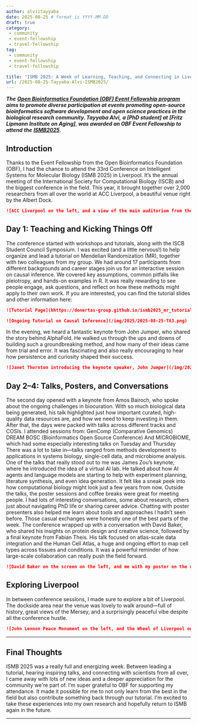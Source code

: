 ```yaml
---
author: alviitayyaba
date: 2025-08-25 # format is YYYY-MM-DD
draft: true
category: 
 - community
 - event-fellowship
 - travel-fellowship
tag:
 - community
 - event-fellowship
 - travel-fellowship

title: "ISMB 2025: A Week of Learning, Teaching, and Connecting in Liverpool"
url: /2025-08-25-Tayyaba-Alvi-ISMB2025/
---
```


**_The_** [**_Open Bioinformatics Foundation (OBF) Event Fellowship program_**](/travel-awards) **_aims to promote diverse participation at events promoting open-source bioinformatics software development and open science practices in the biological research community. Tayyaba Alvi,_** _**a [PhD student] at**_ _**[Fritz Lipmann Institute on Aging]**_, **_was awarded an OBF Event Fellowship to attend_** _**the**_ **_[ISMB2025](https://www.iscb.org/ismbeccb2025/home)_**.



## Introduction

Thanks to the Event Fellowship from the Open Bioinformatics Foundation (OBF), I had the chance to attend the 33rd Conference on Intelligent Systems for Molecular Biology (ISMB 2025) in Liverpool. It’s the annual meeting of the International Society for Computational Biology (ISCB) and the biggest conference in the field. This year, it brought together over 2,000 researchers from all over the world at ACC Liverpool, a beautiful venue right by the Albert Dock.

```markdown
![ACC Liverpool on the left, and a view of the main auditorium from the back, on the right](/img/2025/2025-08-25-TA1.png)
```

## Day 1: Teaching and Kicking Things Off
The conference started with workshops and tutorials, along with the ISCB Student Council Symposium. I was excited (and a little nervous!) to help organize and lead a tutorial on Mendelian Randomization (MR), together with two colleagues from my group. We had around 17 participants from different backgrounds and career stages join us for an interactive session on causal inference. We covered key assumptions, common pitfalls like pleiotropy, and hands-on examples in R. It was really rewarding to see people engage, ask questions, and reflect on how these methods might apply to their own work. If you are interested, you can find the tutorial slides and other information here: 

```markdown
![Tutorial Page](hhttps://donertas-group.github.io/ismb2025_mr_tutorial/)
```
```markdown
![Ongoing Tutorial on Causal Inference](/img/2025/2025-08-25-TA3.png)
```
In the evening, we heard a fantastic keynote from John Jumper, who shared the story behind AlphaFold. He walked us through the ups and downs of building such a groundbreaking method, and how many of their ideas came from trial and error. It was fascinating and also really encouraging to hear how persistence and curiosity shaped their success.

```markdown
![Janet Thornton introducing the keynote speaker, John Jumper](/img/2025/2025-08-25-TA2.png)
```
## Day 2–4: Talks, Posters, and Conversations
The second day opened with a keynote from Amos Bairoch, who spoke about the ongoing challenges in biocuration. With so much biological data being generated, his talk highlighted just how important curated, high-quality data resources are, and how we need to keep investing in them.
After that, the days were packed with talks across different tracks and COSIs. I attended sessions from:
GenComp (Comparative Genomics)
DREAM 
BOSC (Bioinformatics Open Source Conference)
And MICROBIOME, which had some especially interesting talks on Tuesday and Thursday
There was a lot to take in—talks ranged from methods development to applications in systems biology, single-cell data, and microbiome analysis. One of the talks that really stood out to me was James Zou’s keynote, where he introduced the idea of a virtual AI lab. He talked about how AI agents and language models are starting to help with experiment planning, literature synthesis, and even idea generation. It felt like a sneak peek into how computational biology might look just a few years from now.
Outside the talks, the poster sessions and coffee breaks were great for meeting people. I had lots of interesting conversations, some about research, others just about navigating PhD life or sharing career advice. Chatting with poster presenters also helped me learn about tools and approaches I hadn’t seen before. Those casual exchanges were honestly one of the best parts of the week.
The conference wrapped up with a conversation with David Baker, who shared his insights on protein design and creative science, followed by a final keynote from Fabian Theis. His talk focused on atlas-scale data integration and the Human Cell Atlas, a huge and ongoing effort to map cell types across tissues and conditions. It was a powerful reminder of how large-scale collaboration can really push the field forward.

```markdown
![David Baker on the screen on the left, and me with my poster on the right](/img/2025/2025-08-25-TA4.png)
```

## Exploring Liverpool
In between conference sessions, I made sure to explore a bit of Liverpool. The dockside area near the venue was lovely to walk around—full of history, great views of the Mersey, and a surprisingly peaceful vibe despite all the conference hustle. 

```markdown
![John Lennon Peace Monument on the left, and the Wheel of Liverpool on the right](/img/2025/2025-08-25-TA5.png)
```

---

## Final Thoughts
ISMB 2025 was a really full and energizing week. Between leading a tutorial, hearing inspiring talks, and connecting with scientists from all over, I came away with lots of new ideas and a deeper appreciation for the community we're part of.
I’m super grateful to OBF for supporting my attendance. It made it possible for me to not only learn from the best in the field but also contribute something back through our tutorial. I'm excited to take these experiences into my own research and hopefully return to ISMB again in the future.

---
